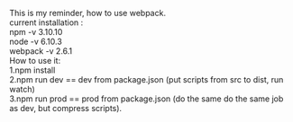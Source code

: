 This is my reminder, how to use webpack. <br />
current installation : <br />
npm -v 3.10.10 <br />
node -v 6.10.3 <br />
webpack -v  2.6.1 <br />
How to use it: <br />
1.npm install <br />
2.npm run dev == dev from package.json (put scripts from src to dist, run watch) <br />
3.npm run prod == prod from package.json (do the same do the same job as dev, but compress scripts). <br />